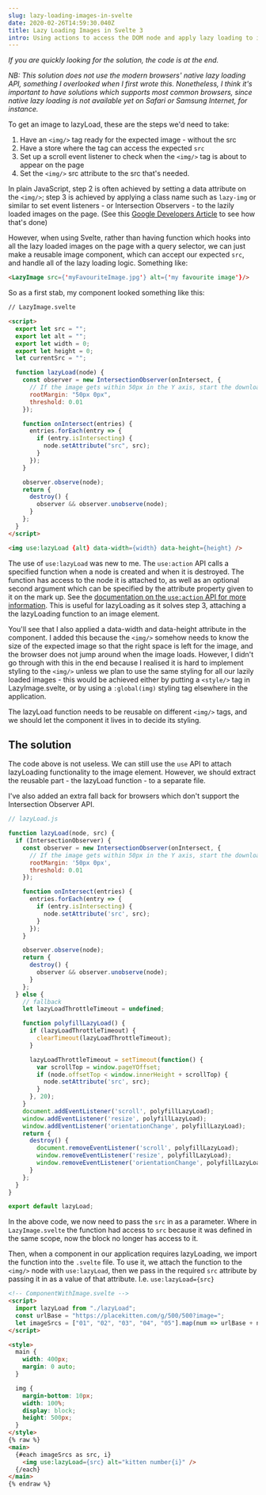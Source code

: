 ```yaml
---
slug: lazy-loading-images-in-svelte
date: 2020-02-26T14:59:30.040Z
title: Lazy Loading Images in Svelte 3
intro: Using actions to access the DOM node and apply lazy loading to images
---
```

_If you are quickly looking for the solution, the code is at the end._

_NB: This solution does not use the modern browsers' native lazy loading API, something I overlooked when I first wrote this. Nonetheless, I think it's important to have solutions which supports most common browsers, since native lazy loading is not available yet on Safari or Samsung Internet, for instance._

To get an image to lazyLoad, these are the steps we'd need to take:
1. Have an `<img/>` tag ready for the expected image - without the src
2. Have a store where the tag can access the expected `src`
3. Set up a scroll event listener to check when the `<img/>` tag is about to appear on the page
4. Set the `<img/>` src attribute to the src that's needed.

In plain JavaScript, step 2 is often achieved by setting a data attribute on the `<img/>`; step 3 is achieved by applying a class name such as `lazy-img` or similar to set event listeners - or Intersection Observers - to the lazily loaded images on the page. (See this [Google Developers Article](https://developers.google.com/web/fundamentals/performance/lazy-loading-guidance/images-and-video/#lazy_loading_images) to see how that's done)

However, when using Svelte, rather than having function which hooks into all the lazy loaded images on the page with a query selector, we can just make a reusable image component, which can accept our expected `src`, and handle all of the lazy loading logic. Something like:

```html
<LazyImage src={'myFavouriteImage.jpg'} alt={'my favourite image'}/>
```

So as a first stab, my component looked something like this:

```html
// LazyImage.svelte

<script>
  export let src = "";
  export let alt = "";
  export let width = 0;
  export let height = 0;
  let currentSrc = "";

  function lazyLoad(node) {
    const observer = new IntersectionObserver(onIntersect, {
      // If the image gets within 50px in the Y axis, start the download.
      rootMargin: "50px 0px",
      threshold: 0.01
    });

    function onIntersect(entries) {
      entries.forEach(entry => {
        if (entry.isIntersecting) {
          node.setAttribute("src", src);
        }
      });
    }

    observer.observe(node);
    return {
      destroy() {
        observer && observer.unobserve(node);
      }
    };
  }
</script>

<img use:lazyLoad {alt} data-width={width} data-height={height} />
```
The use of `use:lazyLoad` was new to me. The `use:action` API calls a specified function when a node is created and when it is destroyed. The function has access to the node it is attached to, as well as an optional second argument which can be specified by the attribute property given to it on the mark up. See the [documentation on the `use:action` API for more information](https://svelte.dev/docs#use_action). This is useful for lazyLoading as it solves step 3, attaching a the lazyLoading function to an image element.

You'll see that I also applied a data-width and data-height attribute in the component. I added this because the `<img/>` somehow needs to know the size of the expected image so that the right space is left for the image, and the browser does not jump around when the image loads. However, I didn't go through with this in the end because I realised it is hard to implement styling to the `<img/>` unless we plan to use the same styling for all our lazily loaded images - this would be achieved either by putting a `<style/>` tag in LazyImage.svelte, or by using a `:global(img)` styling tag elsewhere in the application.

The lazyLoad function needs to be reusable on different `<img/>` tags, and we should let the component it lives in to decide its styling.

## The solution

The code above is not useless. We can still use the `use` API to attach lazyLoading functionality to the image element. However, we should extract the reusable part - the lazyLoad function - to a separate file.

I've also added an extra fall back for browsers which don't support the Intersection Observer API.

```js
// lazyLoad.js

function lazyLoad(node, src) {
  if (IntersectionObserver) {
    const observer = new IntersectionObserver(onIntersect, {
      // If the image gets within 50px in the Y axis, start the download.
      rootMargin: '50px 0px',
      threshold: 0.01
    });

    function onIntersect(entries) {
      entries.forEach(entry => {
        if (entry.isIntersecting) {
          node.setAttribute('src', src);
        }
      });
    }

    observer.observe(node);
    return {
      destroy() {
        observer && observer.unobserve(node);
      }
    };
  } else {
    // fallback
    let lazyLoadThrottleTimeout = undefined;

    function polyfillLazyLoad() {
      if (lazyLoadThrottleTimeout) {
        clearTimeout(lazyLoadThrottleTimeout);
      }

      lazyLoadThrottleTimeout = setTimeout(function() {
        var scrollTop = window.pageYOffset;
        if (node.offsetTop < window.innerHeight + scrollTop) {
          node.setAttribute('src', src);
        }
      }, 20);
    }
    document.addEventListener('scroll', polyfillLazyLoad);
    window.addEventListener('resize', polyfillLazyLoad);
    window.addEventListener('orientationChange', polyfillLazyLoad);
    return {
      destroy() {
        document.removeEventListener('scroll', polyfillLazyLoad);
        window.removeEventListener('resize', polyfillLazyLoad);
        window.removeEventListener('orientationChange', polyfillLazyLoad);
      }
    };
  }
}

export default lazyLoad;

```

In the above code, we now need to pass the `src` in as a parameter. Where in `LazyImage.svelte` the function had access to `src` because it was defined in the same scope, now the block no longer has access to it. 


Then, when a component in our application requires lazyLoading, we import the function into the `.svelte` file. To use it, we attach the function to the `<img/>` node with `use:lazyLoad`, then we pass in the required `src` attribute by passing it in as a value of that attribute. I.e. `use:lazyLoad={src}` 

```html
<!-- ComponentWithImage.svelte -->
<script>
  import lazyLoad from "./lazyLoad";
  const urlBase = "https://placekitten.com/g/500/500?image=";
  let imageSrcs = ["01", "02", "03", "04", "05"].map(num => urlBase + num);
</script>

<style>
  main {
    width: 400px;
    margin: 0 auto;
  }

  img {
    margin-bottom: 10px;
    width: 100%;
    display: block;
    height: 500px;
  }
</style>
{% raw %}
<main>
  {#each imageSrcs as src, i}
    <img use:lazyLoad={src} alt="kitten number{i}" />
  {/each}
</main>
{% endraw %}
```
